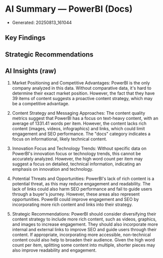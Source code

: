 # AI Summary — PowerBI (Docs)

- Generated: 20250813_161044

## Key Findings

## Strategic Recommendations

## AI Insights (raw)

1. Market Positioning and Competitive Advantages:
   PowerBI is the only company analyzed in this data. Without comparative data, it's hard to determine their exact market position. However, the fact that they have 39 items of content suggests a proactive content strategy, which may be a competitive advantage.

2. Content Strategy and Messaging Approaches:
   The content quality metrics suggest that PowerBI has a focus on text-heavy content, with an average of 1331.41 words per item. However, the content lacks rich content (images, videos, infographics) and links, which could limit engagement and SEO performance. The "docs" category indicates a focus on informational, likely technical content.

3. Innovation Focus and Technology Trends:
   Without specific data on PowerBI's innovation focus or technology trends, this cannot be accurately analyzed. However, the high word count per item may suggest a focus on detailed, technical information, indicating an emphasis on innovation and technology.

4. Potential Threats and Opportunities:
   PowerBI's lack of rich content is a potential threat, as this may reduce engagement and readability. The lack of links could also harm SEO performance and fail to guide users through a buyer's journey. However, these areas also represent opportunities. PowerBI could improve engagement and SEO by incorporating more rich content and links into their strategy.

5. Strategic Recommendations:
   PowerBI should consider diversifying their content strategy to include more rich content, such as videos, graphics, and images to increase engagement. They should also incorporate more internal and external links to improve SEO and guide users through their content. If appropriate, incorporating more accessible, non-technical content could also help to broaden their audience. Given the high word count per item, splitting some content into multiple, shorter pieces may also improve readability and engagement.